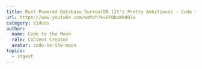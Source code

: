 ```yaml
---
title: Rust Powered Database SurrealDB (It's Pretty Ambitious) - Code to the Moon.
url: https://www.youtube.com/watch?v=DPQbuW9dQ7w
category: Videos
author:
  name: Code to the Moon
  role: Content Creator
  avatar: code-to-the-moon
topics:
  - ingest
---
```


